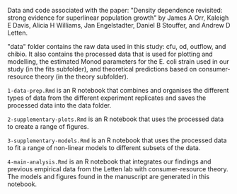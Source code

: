 Data and code associated with the paper: "Density dependence revisited: strong evidence for superlinear population growth" by James A Orr, Kaleigh E Davis, Alicia H Williams, Jan Engelstadter, Daniel B Stouffer, and Andrew D Letten.

"data" folder contains the raw data used in this study: cfu, od, outflow, and chibio. It also contains the processed data that is used for plotting and modelling, the estimated Monod parameters for the E. coli strain used in our study (in the fits subfolder), and theoretical predictions based on consumer-resource theory (in the theory subfolder). 

`1-data-prep.Rmd` is an R notebook that combines and organises the different types of data from the different experiment replicates and saves the processed data into the data folder.

`2-supplementary-plots.Rmd` is an R notebook that uses the processed data to create a range of figures.

`3-supplementary-models.Rmd` is an R notebook that uses the processed data to fit a range of non-linear models to different subsets of the data.

`4-main-analysis.Rmd` is an R notebook that integrates our findings and previous empirical data from the Letten lab with consumer-resource theory. The models and figures found in the manuscript are generated in this notebook. 